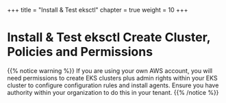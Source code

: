 +++
title = "Install & Test eksctl"
chapter = true
weight = 10
+++

# Install & Test eksctl Create Cluster, Policies and Permissions

[//]: # (content to come)


{{% notice warning %}}
If you are using your own AWS account, you will need permissions to create EKS clusters plus admin rights within your EKS cluster to configure configuration rules and install agents. Ensure you have authority within your organization to do this in your tenant. 
{{% /notice %}}

